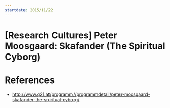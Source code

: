 ```yaml
---
startdate: 2015/11/22
---
```

# [Research Cultures] Peter Moosgaard: Skafander (The Spiritual Cyborg)

# References
* http://www.q21.at/programm//programmdetail/peter-moosgaard-skafander-the-spiritual-cyborg/
